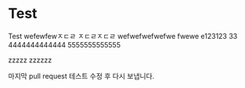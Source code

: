 # Test
Test
wefewfewㅈㄷㄹ
ㅈㄷㄹㅈㄷㄹ
wefwefwefwefwe
fwewe
e123123
33
4444444444444
5555555555555

zzzzz
zzzzzz

마지막 pull request 테스트
수정 후 다시 보냅니다.
